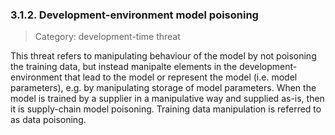 ### 3.1.2. Development-environment model poisoning
> Category: development-time threat  

This threat refers to manipulating behaviour of the model by not poisoning the training data, but instead manipalte elements in the development-environment that lead to the model or represent the model (i.e. model parameters), e.g. by manipulating storage of model parameters. When the model is trained by a supplier in a manipulative way and supplied as-is, then it is supply-chain model poisoning.
Training data manipulation is referred to as data poisoning. 